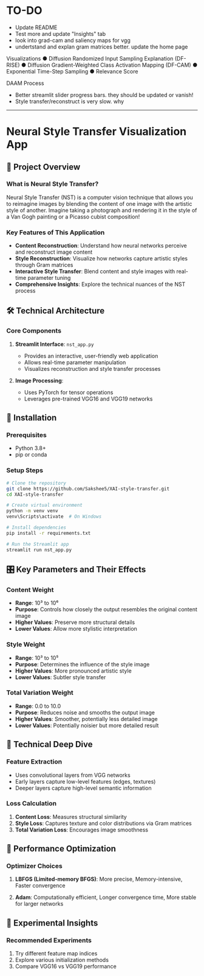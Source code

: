 # TO-DO
- Update README
- Test more and update "Insights" tab
- look into grad-cam and saliency maps for vgg
- undertstand and explan gram matrices better. update the home page

Visualizations
● Diffusion Randomized Input Sampling
Explanation (DF-RISE)
● Diffusion Gradient-Weighted Class
Activation Mapping (DF-CAM)
● Exponential Time-Step Sampling
● Relevance Score

DAAM Process

- Better streamlit slider progress bars. they should be updated or vanish!
- Style transfer/reconstruct is very slow. why
---------------------------------------------------

# Neural Style Transfer Visualization App

## 📝 Project Overview

### What is Neural Style Transfer?
Neural Style Transfer (NST) is a computer vision technique that allows you to reimagine images by blending the content of one image with the artistic style of another. Imagine taking a photograph and rendering it in the style of a Van Gogh painting or a Picasso cubist composition!

### Key Features of This Application
- **Content Reconstruction**: Understand how neural networks perceive and reconstruct image content
- **Style Reconstruction**: Visualize how networks capture artistic styles through Gram matrices
- **Interactive Style Transfer**: Blend content and style images with real-time parameter tuning
- **Comprehensive Insights**: Explore the technical nuances of the NST process

## 🛠 Technical Architecture

### Core Components
1. **Streamlit Interface**: `nst_app.py`
   - Provides an interactive, user-friendly web application
   - Allows real-time parameter manipulation
   - Visualizes reconstruction and style transfer processes

2. **Image Processing**:
   - Uses PyTorch for tensor operations
   - Leverages pre-trained VGG16 and VGG19 networks


## 🔧 Installation

### Prerequisites
- Python 3.8+
- pip or conda

### Setup Steps
```bash
# Clone the repository
git clone https://github.com/Sakshee5/XAI-style-transfer.git
cd XAI-style-transfer

# Create virtual environment
python -m venv venv
venv\Scripts\activate  # On Windows

# Install dependencies
pip install -r requirements.txt

# Run the Streamlit app
streamlit run nst_app.py
```

## 🎛 Key Parameters and Their Effects

### Content Weight
- **Range**: 10³ to 10⁶
- **Purpose**: Controls how closely the output resembles the original content image
- **Higher Values**: Preserve more structural details
- **Lower Values**: Allow more stylistic interpretation

### Style Weight
- **Range**: 10³ to 10⁵
- **Purpose**: Determines the influence of the style image
- **Higher Values**: More pronounced artistic style
- **Lower Values**: Subtler style transfer

### Total Variation Weight
- **Range**: 0.0 to 10.0
- **Purpose**: Reduces noise and smooths the output image
- **Higher Values**: Smoother, potentially less detailed image
- **Lower Values**: Potentially noisier but more detailed result

## 🧠 Technical Deep Dive

### Feature Extraction
- Uses convolutional layers from VGG networks
- Early layers capture low-level features (edges, textures)
- Deeper layers capture high-level semantic information

### Loss Calculation
1. **Content Loss**: Measures structural similarity
2. **Style Loss**: Captures texture and color distributions via Gram matrices
3. **Total Variation Loss**: Encourages image smoothness

## 🚀 Performance Optimization

### Optimizer Choices
1. **LBFGS (Limited-memory BFGS)**: More precise, Memory-intensive, Faster convergence

2. **Adam**: Computationally efficient, Longer convergence time, More stable for larger networks

## 🔬 Experimental Insights

### Recommended Experiments
1. Try different feature map indices
2. Explore various initialization methods
3. Compare VGG16 vs VGG19 performance